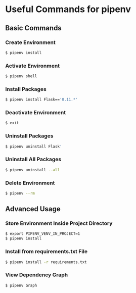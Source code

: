 <!-- TITLE: pipenv -->
<!-- SUBTITLE: Common Commands -->

# Useful Commands for pipenv

## Basic Commands

### Create Environment

```bash
$ pipenv install
```

### Activate Environment

```bash
$ pipenv shell
```

### Install Packages

```bash
$ pipenv install Flask=='0.11.*'
```

### Deactivate Environment

```bash
$ exit
```

### Uninstall Packages

```bash
$ pipenv uninstall Flask'
```

### Uninstall All Packages

```bash
$ pipenv uninstall --all
```

### Delete Environment

```bash
$ pipenv --rm
```

## Advanced Usage

### Store Environment Inside Project Directory

```bash
$ export PIPENV_VENV_IN_PROJECT=1
$ pipenv install
```

### Install from requirements.txt File

```bash
$ pipenv install -r requirements.txt
```

### View Dependency Graph

```bash
$ pipenv Graph
```

